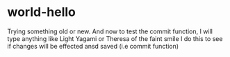 # world-hello
Trying something old or new.
And now to test the commit function, I will type anything like Light Yagami or Theresa of the faint smile
I do this to see if changes will be effected ansd saved (i.e commit function)
